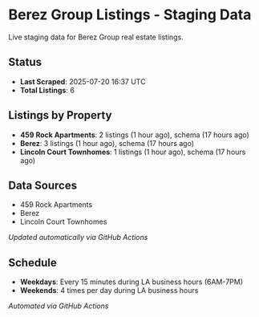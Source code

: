 # Berez Group Listings - Staging Data

Live staging data for Berez Group real estate listings.

## Status

- **Last Scraped**: 2025-07-20 16:37 UTC
- **Total Listings**: 6

## Listings by Property

- **459 Rock Apartments**: 2 listings (1 hour ago), schema (17 hours ago)
- **Berez**: 3 listings (1 hour ago), schema (17 hours ago)
- **Lincoln Court Townhomes**: 1 listings (1 hour ago), schema (17 hours ago)

## Data Sources

- 459 Rock Apartments
- Berez
- Lincoln Court Townhomes

*Updated automatically via GitHub Actions*

## Schedule

- **Weekdays**: Every 15 minutes during LA business hours (6AM-7PM)
- **Weekends**: 4 times per day during LA business hours

*Automated via GitHub Actions*

